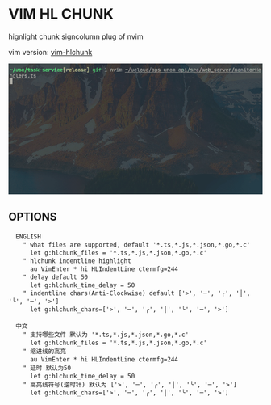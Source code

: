 # VIM HL CHUNK

hignlight chunk signcolumn plug of nvim

vim version: [vim-hlchunk](https://github.com/yaocccc/vim-hlchunk)

![sc](./screenshots/01.gif)

## OPTIONS

```options
  ENGLISH
    " what files are supported, default '*.ts,*.js,*.json,*.go,*.c'
      let g:hlchunk_files = '*.ts,*.js,*.json,*.go,*.c'
    " hlchunk indentline highlight
      au VimEnter * hi HLIndentLine ctermfg=244
    " delay default 50
      let g:hlchunk_time_delay = 50
    " indentline chars(Anti-Clockwise) default ['>', '─', '╭', '│', '╰', '─', '>']
      let g:hlchunk_chars=['>', '─', '╭', '│', '╰', '─', '>']

  中文
    " 支持哪些文件 默认为 '*.ts,*.js,*.json,*.go,*.c'
      let g:hlchunk_files = '*.ts,*.js,*.json,*.go,*.c'
    " 缩进线的高亮
      au VimEnter * hi HLIndentLine ctermfg=244
    " 延时 默认为50
      let g:hlchunk_time_delay = 50
    " 高亮线符号(逆时针) 默认为 ['>', '─', '╭', '│', '╰', '─', '>']
      let g:hlchunk_chars=['>', '─', '╭', '│', '╰', '─', '>']
```
